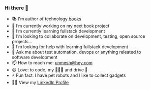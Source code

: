 ### Hi there 👋

- 📚 I'm author of technology [books](https://www.amazon.com/author/unmeshgundecha)
- 🔭 I’m currently working on my next book project
- 🌱 I’m currently learning fullstack development
- 👯 I’m looking to collaborate on development, testing, open source projects...
- 🤔 I’m looking for help with learning fullstack development
- 💬 Ask me about test automation, devops or anything releated to software development
- 📫 How to reach me: unmesh@hey.com
- 😄 Love: to code, my 👩‍👧‍👦 and drive 🚗
- ⚡  Fun fact: I have pet robots and I like to collect gadgets
- 🧑‍💼 View my [LinkedIn Profile](https://www.linkedin.com/in/upgundecha/)

